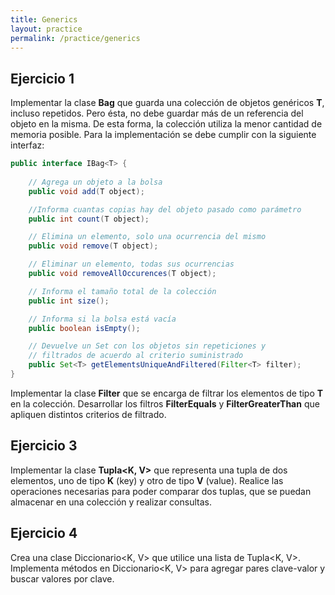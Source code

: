```yaml
---
title: Generics
layout: practice
permalink: /practice/generics
---
```


## Ejercicio 1
Implementar la clase **Bag<T>** que guarda una colección de objetos genéricos **T**, incluso repetidos. 
Pero ésta, no debe guardar más de un referencia del objeto en la misma. 
De esta forma, la colección utiliza la menor cantidad de memoria posible. 
Para la implementación se debe cumplir con la siguiente interfaz:

```java
public interface IBag<T> {
    
    // Agrega un objeto a la bolsa
    public void add(T object);

    //Informa cuantas copias hay del objeto pasado como parámetro
    public int count(T object);

    // Elimina un elemento, solo una ocurrencia del mismo
    public void remove(T object);

    // Eliminar un elemento, todas sus ocurrencias
    public void removeAllOccurences(T object);

    // Informa el tamaño total de la colección
    public int size();

    // Informa si la bolsa está vacía
    public boolean isEmpty();

    // Devuelve un Set con los objetos sin repeticiones y 
    // filtrados de acuerdo al criterio suministrado
    public Set<T> getElementsUniqueAndFiltered(Filter<T> filter);
}
```

Implementar la clase **Filter<T>** que se encarga de filtrar los elementos de tipo **T** en la colección.
Desarrollar los filtros **FilterEquals<T>** y **FilterGreaterThan<T>** que apliquen distintos criterios de filtrado.

## Ejercicio 3
Implementar la clase **Tupla<K, V>** que representa una tupla de dos elementos, uno de tipo **K** (key) y otro de tipo **V** (value).
Realice las operaciones necesarias para poder comparar dos tuplas, que se puedan almacenar en una colección y realizar consultas.

## Ejercicio 4
Crea una clase Diccionario<K, V> que utilice una lista de Tupla<K, V>.
Implementa métodos en Diccionario<K, V> para agregar pares clave-valor y buscar valores por clave.

[//]: # (## Ejercicios adicionales)

[//]: # ()
[//]: # (### Adicional 1)

[//]: # (A stack is a container that stores objects in a manner indicated by its name —)

[//]: # (in a vertical stack where only the object at the top of the stack is accessible. It)

[//]: # (works rather like a sprung stack of plates in a cafeteria. Only the top plate is)

[//]: # (at counter level and, therefore, is the only one you can access. When you add)

[//]: # (a plate to the stack, the existing plates are pushed down so the new plate is)

[//]: # (now the one that you can access. Define a generic Stack<> type with a)

[//]: # (method push&#40;&#41; that adds the object that is passed as an argument to the top of)

[//]: # (the stack, and with a method pop&#40;&#41; that removes and returns the object that is)

[//]: # (currently at the top of the stack. The pop&#40;&#41; method should return null when)

[//]: # (the stack is empty. Demonstrate the operation of your Stack<>)

[//]: # (implementation by storing and retrieving 10 strings and 10 Double objects in)

[//]: # (stacks of a suit- able type.)

[//]: # ()
[//]: # (### Adicional 2)

[//]: # (Implement and demonstrate a listAll&#40;&#41; method in the Stack<> class definition that will list the objects in the stack.)

[//]: # ()
[//]: # (### Adicional 3)

[//]: # (Modify your Stack<> type to make it serializable. )

[//]: # (Demonstrate that this is the case by creating a Stack<String> object and adding 10 strings to it, )

[//]: # (then serializing and deserializing the Stack<String> object, and listing the contents of the deserialized stack.)